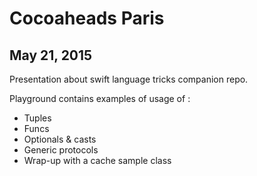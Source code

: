 # Cocoaheads Paris

## May 21, 2015

Presentation about swift language tricks companion repo.

Playground contains examples of usage of :
 
* Tuples
* Funcs
* Optionals & casts
* Generic protocols
* Wrap-up with a cache sample class